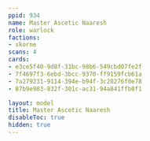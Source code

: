 ```yaml
---
ppid: 934
name: Master Ascetic Naaresh
role: warlock
factions:
- skorne
scans: 4
cards:
- e3ce5f40-9d8f-31bc-98b6-549cbd07fe2f
- 7f4697f3-6ebd-3bcc-9370-ff9159fcb61a
- 7a279231-9114-394e-b94f-3c20276f0e78
- 87b9e983-832f-301c-ac31-94a841ffb0f1

layout: model
title: Master Ascetic Naaresh
disableToc: true
hidden: true
---
```

